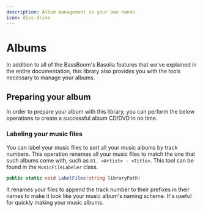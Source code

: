 ```yaml
---
description: Album management in your own hands
icon: disc-drive
---
```


# Albums

In addition to all of the BassBoom's Basolia features that we've explained in the entire documentation, this library also provides you with the tools necessary to manage your albums.

## Preparing your album

In order to prepare your album with this library, you can perform the below operations to create a successful album CD/DVD in no time.

### Labeling your music files

You can label your music files to sort all your music albums by track numbers. This operation renames all your music files to match the one that such albums come with, such as `01. <Artist> - <Title>`. This tool can be found in the `MusicFileLabeler` class.

```csharp
public static void LabelFiles(string libraryPath)
```

It renames your files to append the track number to their prefixes in their names to make it look like your music album's naming scheme. It's useful for quickly making your music albums.
